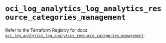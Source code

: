 # `oci_log_analytics_log_analytics_resource_categories_management`

Refer to the Terraform Registry for docs: [`oci_log_analytics_log_analytics_resource_categories_management`](https://registry.terraform.io/providers/oracle/oci/6.18.0/docs/resources/log_analytics_log_analytics_resource_categories_management).

